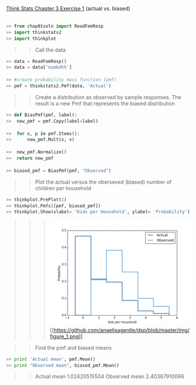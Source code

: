[Think Stats Chapter 3 Exercise 1](http://greenteapress.com/thinkstats2/html/thinkstats2004.html#toc31) (actual vs. biased)
>>
```python

>> from chap01soln import ReadFemResp
>> import thinkstats2
>> import thinkplot
```
>> Call the data
```python
>> data = ReadFemResp()
>> data = data['numkdhh']

>> #create probability mass function (pmf)
>> pmf = thinkstats2.Pmf(data, 'Actual')
```
>> Create a distribution as observed by sample responses.
>> The result is a new Pmf that represents the biased distribution
```python
>> def BiasPmf(pmf, label):
>> 	new_pmf = pmf.Copy(label=label)

>> 	for x, p in pmf.Items():
>> 		new_pmf.Mult(x, x)

>> 	new_pmf.Normalize()
>>	return new_pmf

>> biased_pmf = BiasPmf(pmf, "Observed")
```
>> Plot the actual versus the oberseved (biased) number of children per household
```python
>> thinkplot.PrePlot(2)
>> thinkplot.Pmfs([pmf, biased_pmf])
>> thinkplot.Show(xlabel= 'Kids per Household', ylabel= 'Probability')
```
>>> ![Graph](img/figure_1.png)
>> [[https://github.com/anaelisagentle/dsp/blob/master/img/figure_1.png]]

>> Find the pmf and biased means
```python
>> print 'Actual mean', pmf.Mean()
>> print "Observed mean", biased_pmf.Mean()
```
>> Actual mean 1.02420515504
>> Observed mean 2.40367910066
